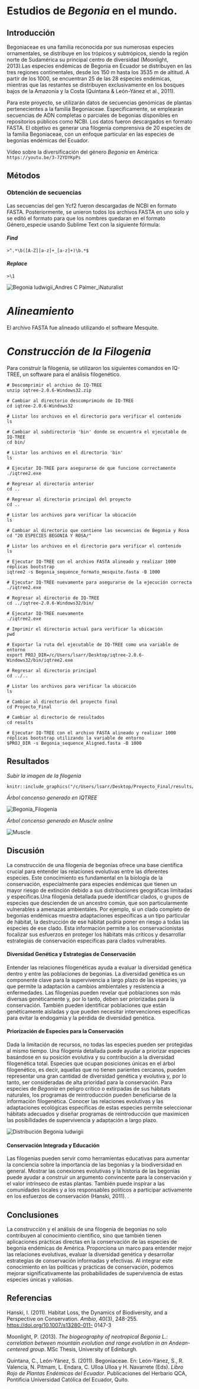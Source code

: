 # Estudios de *Begonia* en el mundo.
## Introducción
Begoniaceae es una familia reconocida por sus numerosas especies ornamentales, se distribuye en los trópicos y subtrópicos, siendo la región norte de Sudamérica su principal centro de diversidad (Moonlight, 2013).Las especies endémicas de Begonia en Ecuador se distribuyen en las tres regiones continentales, desde los 150 m hasta los 3535 m de altitud. A partir de los 1000, se encuentran 25 de las 28 especies endémicas, mientras que las restantes se distribuyen exclusivamente en los bosques bajos de la Amazonía y la Costa (Quintana & León-Yánez et al., 2011).

Para este proyecto, se utilizarán datos de secuencias genómicas de plantas pertenecientes a la familia Begoniaceae. Específicamente, se emplearán secuencias de ADN completas o parciales de begonias disponibles en repositorios públicos como NCBI. Los datos fueron descargados en formato FASTA. El objetivo es generar una filogenia comprensiva de 20 especies de la familia Begoniaceae, con un enfoque particular en las especies de begonias endémicas del Ecuador.

Vídeo sobre la diversificación del género *Begonia* en América: ```https://youtu.be/3-72YDYKpPs ```

## Métodos
  ### Obtención de secuencias 
Las secuencias del gen Ycf2 fueron descargadas de NCBI en formato FASTA. Posteriormente, se unieron todos los archivos FASTA en uno solo y se editó el formato para que los nombres quedaran en el formato Género_especie usando Sublime Text con la siguiente fórmula:

#### *Find*
```{r}
>^.*\b([A-Z][a-z]+_[a-z]+)\b.*$
```

#### *Replace*
```{r}
>\1
```

![Begonia ludwigii_Andres C  Palmer_iNaturalist](https://github.com/lsarrias/Proyecto-Final-/assets/171622163/98c386e5-e4b3-486f-875c-b46e59e73f92)

# *Alineamiento*

El archivo FASTA fue alineado utilizando el software Mesquite.

# *Construcción de la Filogenia*

Para construir la filogenia, se utilizaron los siguientes comandos en IQ-TREE, un software para el análisis filogenético.


```{r}
# Descomprimir el archivo de IQ-TREE
unzip iqtree-2.0.6-Windows32.zip

# Cambiar al directorio descomprimido de IQ-TREE
cd iqtree-2.0.6-Windows32

# Listar los archivos en el directorio para verificar el contenido
ls

# Cambiar al subdirectorio 'bin' donde se encuentra el ejecutable de IQ-TREE
cd bin/

# Listar los archivos en el directorio 'bin'
ls

# Ejecutar IQ-TREE para asegurarse de que funcione correctamente
./iqtree2.exe

# Regresar al directorio anterior
cd ..

# Regresar al directorio principal del proyecto
cd ..

# Listar los archivos para verificar la ubicación
ls

# Cambiar al directorio que contiene las secuencias de Begonia y Rosa
cd "20 ESPECIES BEGONIA Y ROSA/"

# Listar los archivos en el directorio para verificar el contenido
ls

# Ejecutar IQ-TREE con el archivo FASTA alineado y realizar 1000 réplicas bootstrap
iqtree2 -s Begonia_sequence_formato_mesquite.fasta -B 1000

# Ejecutar IQ-TREE nuevamente para asegurarse de la ejecución correcta
./iqtree2.exe

# Regresar al directorio de IQ-TREE
cd ../iqtree-2.0.6-Windows32/bin/

# Ejecutar IQ-TREE nuevamente
./iqtree2.exe

# Imprimir el directorio actual para verificar la ubicación
pwd

# Exportar la ruta del ejecutable de IQ-TREE como una variable de entorno
export PROJ_DIR=/c/Users/lsarr/Desktop/iqtree-2.0.6-Windows32/bin/iqtree2.exe

# Regresar al directorio principal
cd ../..

# Listar los archivos para verificar la ubicación
ls

# Cambiar al directorio del proyecto final
cd Proyecto_Final

# Cambiar al directorio de resultados
cd results

# Ejecutar IQ-TREE con el archivo FASTA alineado y realizar 1000 réplicas bootstrap utilizando la variable de entorno
$PROJ_DIR -s Begonia_sequence_Aligned.fasta -B 1000

```

## Resultados

*Subir la imagen de la filogenia*
```{r}
knitr::include_graphics("/c/Users/lsarr/Desktop/Proyecto_Final/results/Begonia_Filogenia.JPEG")
```
*Árbol concenso generado en IQTREE*

![Begonia_Filogenia](https://github.com/lsarrias/Proyecto-Final-/assets/171622163/6a214855-1a81-4261-8eef-000e1329afd5)

*Árbol concenso generado en Muscle online*

![Muscle](https://github.com/lsarrias/Proyecto-Final-/assets/171622163/b6cc8ef0-1365-4e86-934f-180b9f3a9445)

## Discusión

La construcción de una filogenia de begonias ofrece una base científica crucial para entender las relaciones evolutivas entre las diferentes especies. Este conocimiento es fundamental en la biología de la conservación, especialmente para especies endémicas que tienen un mayor riesgo de extinción debido a sus distribuciones geográficas limitadas y específicas.Una filogenia detallada puede identificar clados, o grupos de especies que descienden de un ancestro común, que son particularmente vulnerables a amenazas ambientales. Por ejemplo, si un clado completo de begonias endémicas muestra adaptaciones específicas a un tipo particular de hábitat, la destrucción de ese hábitat podría poner en riesgo a todas las especies de ese clado. Esta información permite a los conservacionistas focalizar sus esfuerzos en proteger los hábitats más críticos y desarrollar estrategias de conservación específicas para clados vulnerables.

#### Diversidad Genética y Estrategias de Conservación
Entender las relaciones filogenéticas ayuda a evaluar la diversidad genética dentro y entre las poblaciones de begonias. La diversidad genética es un componente clave para la supervivencia a largo plazo de las especies, ya que permite la adaptación a cambios ambientales y resistencia a enfermedades. Las filogenias pueden revelar qué poblaciones son más diversas genéticamente y, por lo tanto, deben ser priorizadas para la conservación. También pueden identificar poblaciones que están genéticamente aisladas y que pueden necesitar intervenciones específicas para evitar la endogamia y la pérdida de diversidad genética.

#### Priorización de Especies para la Conservación
Dada la limitación de recursos, no todas las especies pueden ser protegidas al mismo tiempo. Una filogenia detallada puede ayudar a priorizar especies basándose en su posición evolutiva y su contribución a la diversidad filogenética total. Especies que ocupan posiciones únicas en el árbol filogenético, es decir, aquellas que no tienen parientes cercanos, pueden representar una gran cantidad de diversidad genética y evolutiva y, por lo tanto, ser consideradas de alta prioridad para la conservación. Para especies de *Begonia* en peligro crítico o extirpadas de sus hábitats naturales, los programas de reintroducción pueden beneficiarse de la información filogenética. Conocer las relaciones evolutivas y las adaptaciones ecológicas específicas de estas especies permite seleccionar hábitats adecuados y diseñar programas de reintroducción que maximicen las posibilidades de supervivencia y adaptación a largo plazo.

![Distribución Begonia ludwigii](https://github.com/lsarrias/Proyecto-Final-/assets/171622163/16568033-f7ef-45ec-8c5f-3ad82cfd615c)

#### Conservación Integrada y Educación
Las filogenias pueden servir como herramientas educativas para aumentar la conciencia sobre la importancia de las begonias y la biodiversidad en general. Mostrar las conexiones evolutivas y la historia de las begonias puede ayudar a construir un argumento convincente para la conservación y el valor intrínseco de estas plantas. También puede inspirar a las comunidades locales y a los responsables políticos a participar activamente en los esfuerzos de conservación (Hanski, 2011).
.

## Conclusiones
La construcción y el análisis de una filogenia de begonias no solo contribuyen al conocimiento científico, sino que también tienen aplicaciones prácticas directas en la conservación de las especies de begonia endémicas de América. Proporciona un marco para entender mejor las relaciones evolutivas, evaluar la diversidad genética y desarrollar estrategias de conservación informadas y efectivas. Al integrar este conocimiento en las políticas y prácticas de conservación, podemos mejorar significativamente las probabilidades de supervivencia de estas especies únicas y valiosas.

## Referencias 
Hanski, I. (2011). Habitat Loss, the Dynamics of Biodiversity, and a Perspective on Conservation. *Ambio*, 40(3), 248-255. https://doi.org/10.1007/s13280-011-
0147-3

Moonlight, P. (2013). *The biogeography of neotropical Begonia L.: correlation between mountain evolution and range evolution in an Andean-centered group*. MSc 
Thesis, University of Edinburgh.

Quintana, C., León-Yánez, S. (2011). Begoniaceae. En: León-Yánez, S., R. Valencia, N. Pitmam, L. Endara, C. Ulloa Ulloa y H. Navarrete (Eds). *Libro Rojo de Plantas Endémicas del Ecuador*. Publicaciones del Herbario QCA, Pontificia Universidad  Católica del Ecuador, Quito.

